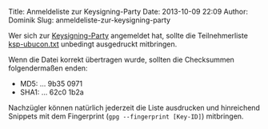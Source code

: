 Title: Anmeldeliste zur Keysigning-Party
Date: 2013-10-09 22:09
Author: Dominik
Slug: anmeldeliste-zur-keysigning-party

Wer sich zur [Keysigning-Party](/2013/programm-keysigning) angemeldet
hat, sollte die Teilnehmerliste
[ksp-ubucon.txt](http://ubucon.de/sites/ubucon.de/files/ksp-ubucon.txt)
unbedingt ausgedruckt mitbringen.

Wenn die Datei korrekt übertragen wurde, sollten die Checksummen
folgendermaßen enden:


-   MD5: … 9b35 0971
-   SHA1: … 62c0 1b2a

Nachzügler können natürlich jederzeit die Liste ausdrucken und
hinreichend Snippets mit dem Fingerprint (`gpg --fingerprint [Key-ID]`)
mitbringen.
